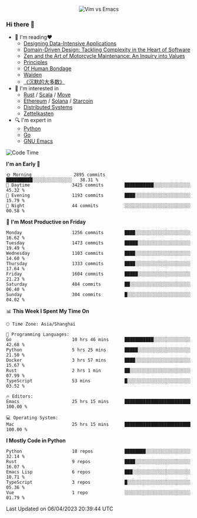 <p align="center">
    <img src="https://gist.githubusercontent.com/coldnight/e696baffb094e71c96cb302118878eae/raw/40ea5053a6f66cc65f90f437e4173497da225958/banner.gif" alt="Vim vs Emacs" />
</p>

### Hi there 👋

- 📖 I'm reading❤️
    + [Designing Data-Intensive Applications](https://www.oreilly.com/library/view/designing-data-intensive-applications/9781491903063/)
    + [Domain-Driven Design: Tackling Complexity in the Heart of Software](https://www.dddcommunity.org/book/evans_2003/)
    + [Zen and the Art of Motorcycle Maintenance: An Inquiry into Values](https://en.wikipedia.org/wiki/Zen_and_the_Art_of_Motorcycle_Maintenance)
    + [Principles](https://www.principles.com/)
    + [Of Human Bondage](https://en.wikipedia.org/wiki/Of_Human_Bondage)
    + [Walden](https://en.wikipedia.org/wiki/Walden)
    + [《沉默的大多数》](https://en.wikipedia.org/wiki/Silent_majority)
- 🌱 I'm interested in
    + [Rust](https://www.rust-lang.org/) / [Scala](https://www.scala-lang.org/) / [Move](https://github.com/move-language/move/)
    + [Ethereum](https://ethereum.org/en/) / [Solana](https://solana.com/) / [Starcoin](https://github.com/starcoinorg/starcoin)
	+ [Distributed Systems](https://www.linuxzen.com/notes/topics/20200320174417_%E5%88%86%E5%B8%83%E5%BC%8F/)
	+ [Zettelkasten](https://www.linuxzen.com/notes/notes/20220120080920-slip_box/)
- 🔍 I'm expert in
    + [Python](https://www.python.org/)
    + [Go](https://go.dev/)
    + [GNU Emacs](https://www.gnu.org/software/emacs/)

<!--START_SECTION:waka-->
![Code Time](http://img.shields.io/badge/Code%20Time-2%2C022%20hrs%2032%20mins-blue)

**I'm an Early 🐤** 

```text
🌞 Morning                2895 commits        ██████████░░░░░░░░░░░░░░░   38.31 % 
🌆 Daytime                3425 commits        ███████████░░░░░░░░░░░░░░   45.32 % 
🌃 Evening                1193 commits        ████░░░░░░░░░░░░░░░░░░░░░   15.79 % 
🌙 Night                  44 commits          ░░░░░░░░░░░░░░░░░░░░░░░░░   00.58 % 
```
📅 **I'm Most Productive on Friday** 

```text
Monday                   1256 commits        ████░░░░░░░░░░░░░░░░░░░░░   16.62 % 
Tuesday                  1473 commits        █████░░░░░░░░░░░░░░░░░░░░   19.49 % 
Wednesday                1103 commits        ████░░░░░░░░░░░░░░░░░░░░░   14.60 % 
Thursday                 1333 commits        ████░░░░░░░░░░░░░░░░░░░░░   17.64 % 
Friday                   1604 commits        █████░░░░░░░░░░░░░░░░░░░░   21.23 % 
Saturday                 484 commits         ██░░░░░░░░░░░░░░░░░░░░░░░   06.40 % 
Sunday                   304 commits         █░░░░░░░░░░░░░░░░░░░░░░░░   04.02 % 
```


📊 **This Week I Spent My Time On** 

```text
🕑︎ Time Zone: Asia/Shanghai

💬 Programming Languages: 
Go                       10 hrs 46 mins      ███████████░░░░░░░░░░░░░░   42.68 % 
Python                   5 hrs 25 mins       █████░░░░░░░░░░░░░░░░░░░░   21.50 % 
Docker                   3 hrs 57 mins       ████░░░░░░░░░░░░░░░░░░░░░   15.67 % 
Rust                     2 hrs 1 min         ██░░░░░░░░░░░░░░░░░░░░░░░   07.99 % 
TypeScript               53 mins             █░░░░░░░░░░░░░░░░░░░░░░░░   03.52 % 

🔥 Editors: 
Emacs                    25 hrs 15 mins      █████████████████████████   100.00 % 

💻 Operating System: 
Mac                      25 hrs 15 mins      █████████████████████████   100.00 % 
```

**I Mostly Code in Python** 

```text
Python                   18 repos            ████████░░░░░░░░░░░░░░░░░   32.14 % 
Rust                     9 repos             ████░░░░░░░░░░░░░░░░░░░░░   16.07 % 
Emacs Lisp               6 repos             ███░░░░░░░░░░░░░░░░░░░░░░   10.71 % 
TypeScript               3 repos             █░░░░░░░░░░░░░░░░░░░░░░░░   05.36 % 
Vue                      1 repo              ░░░░░░░░░░░░░░░░░░░░░░░░░   01.79 % 
```




 Last Updated on 06/04/2023 20:39:44 UTC
<!--END_SECTION:waka-->
